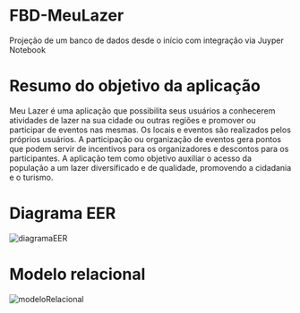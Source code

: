 # FBD-MeuLazer
Projeção de um banco de dados desde o início com integração via Juyper Notebook 

# Resumo do objetivo da aplicação 
Meu Lazer é uma aplicação que possibilita seus usuários a conhecerem atividades de lazer na sua cidade ou outras regiões e promover ou participar de eventos nas
mesmas. Os locais e eventos são realizados pelos próprios usuários. A participação ou organização de eventos gera pontos que podem servir de incentivos para os organizadores
e descontos para os participantes. A aplicação tem como objetivo auxiliar o acesso da população a um lazer diversificado e de qualidade, promovendo a cidadania e o turismo.

# Diagrama EER
![diagramaEER](https://user-images.githubusercontent.com/91610164/207372571-484abfca-f66c-46fd-8e27-e4e87b92ffb1.png)

# Modelo relacional 
![modeloRelacional](https://user-images.githubusercontent.com/91610164/207372607-c799087b-931d-4556-a704-c1270e4a8e7a.png)
